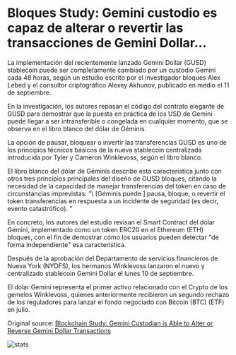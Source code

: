 # Bloques Study: Gemini custodio es capaz de alterar o revertir las transacciones de Gemini Dollar...

La implementación del recientemente lanzado Gemini Dollar (GUSD) stablecoin puede ser completamente cambiado por un custodio Gemini cada 48 horas, según un estudio escrito por el investigador bloques Alex Lebed y el consultor criptográfico Alexey Akhunov, publicado en medio el 11 de septiembre.

En la investigación, los autores repasan el código del contrato elegante de GUSD para demostrar que la puesta en práctica de los USD de Gemini puede llegar a ser intransferible o congelada en cualquier momento, que se observa en el libro blanco del dólar de Géminis.

La opción de pausar, bloquear o invertir las transferencias GUSD es uno de los principios técnicos básicos de la nueva stablecoin centralizada introducida por Tyler y Cameron Winklevoss, según el libro blanco.

El libro blanco del dólar de Géminis describe esta característica junto con otros tres principios principales del diseño de GUSD bloques, citando la necesidad de la capacidad de manejar transferencias del token en caso de circunstancias imprevistas: "\ [Géminis puede \] pausa, bloque, o revertir el token transferencias en respuesta a un incidente de seguridad (es decir, evento catastrófico). "

En concreto, los autores del estudio revisan el Smart Contract del dólar Gemini, implementado como un token ERC20 en el Ethereum (ETH) bloques, con el fin de demostrar cómo los usuarios pueden detectar "de forma independiente" esa característica.

Después de la aprobación del Departamento de servicios financieros de Nueva York (NYDFS), los hermanos Winklevoss lanzaron el nuevo y centralizado stablecoin Gemini Dollar el lunes 10 de septiembre.

El dólar Gemini representa el primer activo relacionado con el Crypto de los gemelos Winklevoss, quienes anteriormente recibieron un segundo rechazo de los reguladores para lanzar el fondo negociado con Bitcoin (BTC) (ETF) en julio.

Original source: [Blockchain Study: Gemini Custodian is Able to Alter or Reverse Gemini Dollar Transactions](https://cointelegraph.com/news/blockchain-study-gemini-custodian-is-able-to-alter-or-reverse-gemini-dollar-transactions)

![stats](https://c.statcounter.com/11760860/0/a89fa40b/1/ "stats")